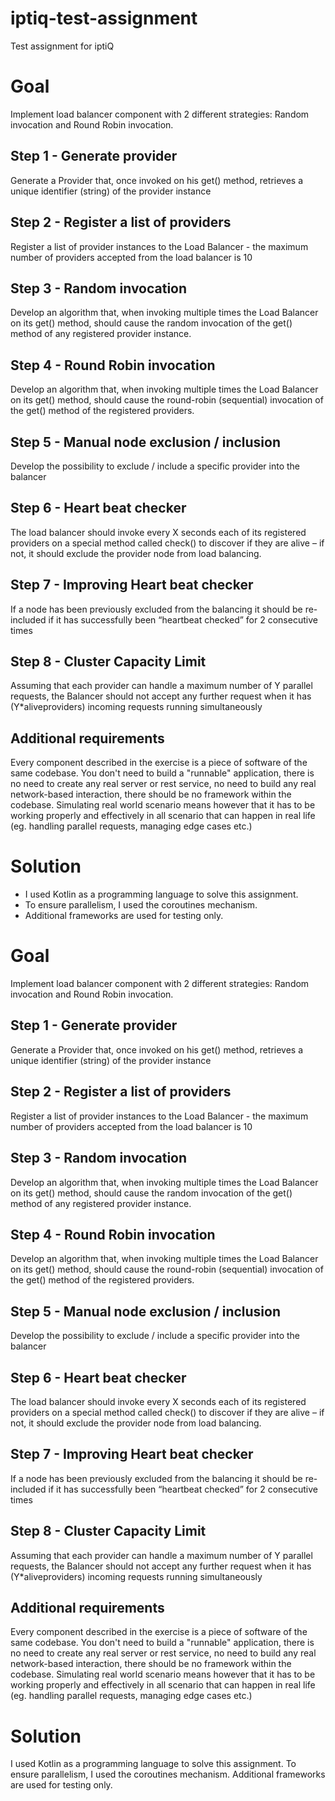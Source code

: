 # iptiq-test-assignment
Test assignment for iptiQ


# Goal
Implement load balancer component with 2 different strategies: Random invocation and Round Robin invocation.

## Step 1 - Generate provider
Generate a Provider that, once invoked on his get() method, retrieves a unique identifier (string) of the provider instance

## Step 2 - Register a list of providers
Register a list of provider instances to the Load Balancer - the maximum number of providers accepted from the load balancer is 10

## Step 3 - Random invocation
Develop an algorithm that, when invoking multiple times the Load Balancer on its get() method, should cause the random invocation of the get() method of any registered provider instance.

## Step 4 - Round Robin invocation
Develop an algorithm that, when invoking multiple times the Load Balancer on its get() method, should cause the round-robin (sequential) invocation of the get() method of the registered providers.

## Step 5 - Manual node exclusion / inclusion
Develop the possibility to exclude / include a specific provider into the balancer

## Step 6 - Heart beat checker
The load balancer should invoke every X seconds each of its registered providers on a special method called check() to discover if they are alive – if not, it should exclude the provider node from load balancing.

## Step 7 - Improving Heart beat checker
If a node has been previously excluded from the balancing it should be re-included if it has successfully been “heartbeat checked” for 2 consecutive times

## Step 8 - Cluster Capacity Limit
Assuming that each provider can handle a maximum number of Y parallel requests, the Balancer should not accept any further request when it has (Y*aliveproviders) incoming requests running simultaneously

## Additional requirements
Every component described in the exercise is a piece of software of the same codebase. You don't need to build a "runnable" application, there is no need to create any real server or rest service, no need to build any real network-based interaction, there should be no framework within the codebase. Simulating real world scenario means however that it has to be working properly and effectively in all scenario that can happen in real life (eg. handling parallel requests, managing edge cases etc.)

# Solution 
- I used Kotlin as a programming language to solve this assignment.
- To ensure parallelism, I used the coroutines mechanism.
- Additional frameworks are used for testing only.


# Goal
Implement load balancer component with 2 different strategies: Random invocation and Round Robin invocation.

## Step 1 - Generate provider
Generate a Provider that, once invoked on his get() method, retrieves a unique identifier (string) of the provider instance

## Step 2 - Register a list of providers
Register a list of provider instances to the Load Balancer - the maximum number of providers accepted from the load balancer is 10

## Step 3 - Random invocation
Develop an algorithm that, when invoking multiple times the Load Balancer on its get() method, should cause the random invocation of the get() method of any registered provider instance.

## Step 4 - Round Robin invocation
Develop an algorithm that, when invoking multiple times the Load Balancer on its get() method, should cause the round-robin (sequential) invocation of the get() method of the registered providers.

## Step 5 - Manual node exclusion / inclusion
Develop the possibility to exclude / include a specific provider into the balancer

## Step 6 - Heart beat checker
The load balancer should invoke every X seconds each of its registered providers on a special method called check() to discover if they are alive – if not, it should exclude the provider node from load balancing.

## Step 7 - Improving Heart beat checker
If a node has been previously excluded from the balancing it should be re-included if it has successfully been “heartbeat checked” for 2 consecutive times

## Step 8 - Cluster Capacity Limit
Assuming that each provider can handle a maximum number of Y parallel requests, the Balancer should not accept any further request when it has (Y*aliveproviders) incoming requests running simultaneously

## Additional requirements
Every component described in the exercise is a piece of software of the same codebase. You don't need to build a "runnable" application, there is no need to create any real server or rest service, no need to build any real network-based interaction, there should be no framework within the codebase. Simulating real world scenario means however that it has to be working properly and effectively in all scenario that can happen in real life (eg. handling parallel requests, managing edge cases etc.)

# Solution 
I used Kotlin as a programming language to solve this assignment.
To ensure parallelism, I used the coroutines mechanism.
Additional frameworks are used for testing only.
